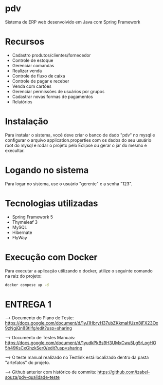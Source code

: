 # pdv
Sistema de ERP web desenvolvido em Java com Spring Framework 

# Recursos
- Cadastro produtos/clientes/fornecedor
- Controle de estoque
- Gerenciar comandas
- Realizar venda
- Controle de fluxo de caixa
- Controle de pagar e receber
- Venda com cartões
- Gerenciar permissões de usuários por grupos
- Cadastrar novas formas de pagamentos
- Relatórios

# Instalação
Para instalar o sistema, você deve criar o banco de dado "pdv" no mysql e configurar o arquivo application.properties
com os dados do seu usuário root do mysql e rodar o projeto pelo Eclipse ou gerar o jar do mesmo e execultar.

# Logando no sistema
Para logar no sistema, use o usuário "gerente" e a senha "123".

# Tecnologias utilizadas
- Spring Framework 5
- Thymeleaf 3
- MySQL
- Hibernate
- FlyWay

# Execução com Docker
Para executar a aplicação utilizando o docker, utilize o seguinte comando na raiz do projeto:
```sh
docker compose up -d
```

# ENTREGA 1
--> Documento do Plano de Teste: https://docs.google.com/document/d/1yJ1HbryH37ubZKkmaHUzn8jFX23Ox9zNgjQn83tilfg/edit?usp=sharing

--> Documento de Testes Manuais: https://docs.google.com/document/d/1yudkPkBs9H3UMxCwu5Lg5rLogHO5h49KsCxGhzkSer0/edit?usp=sharing

--> O teste manual realizado no Testlink está localizado dentro da pasta "artefatos" do projeto.

--> Github anterior com histórico de commits: https://github.com/izabel-souza/pdv-qualidade-teste
